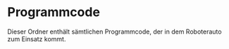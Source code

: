 Programmcode
====

Dieser Ordner enthält sämtlichen Programmcode, der in dem Roboterauto zum Einsatz kommt.